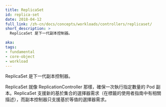 ```yaml
---
title: ReplicaSet
id: replica-set
date: 2018-04-12
full_link: /zh-cn/docs/concepts/workloads/controllers/replicaset/
short_description: >
  ReplicaSet 是下一代副本控制器。

aka: 
tags:
- fundamental
- core-object
- workload
---
```


<!--
---
title: ReplicaSet
id: replica-set
date: 2018-04-12
full_link: /zh-cn/docs/concepts/workloads/controllers/replicaset/
short_description: >
  ReplicaSet is the next-generation Replication Controller.

aka: 
tags:
- fundamental
- core-object
- workload
---
-->

<!--
 ReplicaSet is the next-generation Replication Controller.
-->

ReplicaSet 是下一代副本控制器。

<!--more--> 

<!--
ReplicaSet, like ReplicationController, ensures that a specified number of pods replicas are running at one time. ReplicaSet supports the new set-based selector requirements as described in the labels user guide, whereas a Replication Controller only supports equality-based selector requirements.
-->

ReplicaSet 就像 ReplicationController 那樣，確保一次執行指定數量的 Pod 副本。ReplicaSet 支援新的基於集合的選擇器需求（在標籤的使用者指南中有相關描述），而副本控制器只支援基於等值的選擇器需求。
